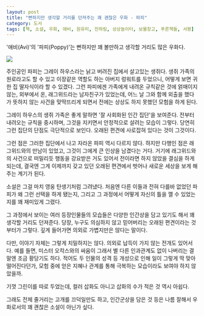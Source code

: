 ```yaml
---
layout: post
title: "뻔하지만 생각할 거리를 던져주는 꽤 괜찮은 우화 - 파피"
category: 도서
tags: [책, 소설, 우화, 애비, 원유미, 전하림, 상상놀이터, 보물창고, 푸른책들, 서평]
---
```


'애비(Avi)'의
'파피(Poppy)'는
뻔하지만 꽤 볼만하고 생각할 거리도 많은 우화다.

![](https://lh3.googleusercontent.com/aNgUjbS4REZgj-vFv83tIO7nH_8fGB-Ig5LRbeLeK0OxU8KdsSVdhakVBD9LS1TYAu9-ufnbx3jQUQ=s480)

주인공인 파피는 그레이 하우스라는 낡고 버려진 집에서 살고있는 생쥐다.
생쥐 가족의 원로라고도 할 수 있고 이장같은 역할도 하는 아버지 렁워트를 두었으니,
어떻게 보면 귀한 집 딸자식이라 할 수 있겠다.
그런 파피에겐 가족에게 내려온 규칙같은 것에 얽매이지 않는, 외부에서 온,
래그위드라는 남자친구가 있었는데,
어느 날 그와 함께 외출을 했다가 뜻하지 않는 사건을 맞딱뜨리게 되면서
전에는 상상도 하지 못했던 모험을 하게 된다.

그레이 하우스의 생쥐 가족은 좋게 말하면 '잘 사회화된 인간 집단'을 보여준다.
전부터 내려오는 규칙을 중시하며,
그것을 지키면서 안정적으로 살려는 모습이 그렇다.
당연히 그런 집단의 단점도 극단적으로 보인다.
오래된 편견에 사로잡혀 있다는 것이 그것이다.

그런 점은 그러한 집단에서 나고 자라온 파피 역시 다르지 않다.
하지만 다행인 점은 래그위드와의 만남이 있었고,
그것이 그에게 큰 인상을 남겼다는 거다.
거기에 래그위드와의 사건으로 떠밀리듯 행동을 강요받은 거도 있어서
전이라면 하지 않았을 결심을 하게 되는데,
결국엔 그게 이제까지 갖고 있던 오래된 편견에서 벗어나
새로운 세상을 보게 해주는 계기가 된다.

소설은 그걸 마치 영웅 탄생기처럼 그려냈다.
처음엔 다른 이들과 전혀 다를바 없었던 파피가
왜 그런 선택을 하게 됐는지,
그리고 그 과정에서 어떻게 자신의 틀을 깰 수 있었는지를 꽤 재미있게 그렸다.

그 과정에서 보이는 여러 등장인물들의 모습들은
다양한 인간상을 담고 있기도 해서
꽤 생각할 거리도 던져준다.
당장, 누구도 의심하지 않고 믿어버리는 오래된 편견이라는 것 부터가 그렇다.
깊게 들어가면 의외로 가볍지만은 않다는 말이다.

다만, 이야기 자체는 그렇게 치밀하지는 않다.
의외로 납득이 가지 않는 전개도 있어서다.
예를 들면, 미스터 오칵스와의 싸움이 그래서
별 다른 인과관계도 없이 나버리는 결말엔 조금 황당기도 하다.
적어도 두 인물의 성격 등 개성으로 인해 일이 그렇게 딱 맞아 떨어진다던가,
모험 중에 얻은 지혜나 관계를 통해 극복하는 모습이라도 보여야 하지 않았을까.

기껏 그린이를 따로 두었는데,
컬러 삽화도 아니고
삽화의 수가 적은 것 역시 아쉽다.

그래도 전체 줄거리는 고개를 끄덕일만도 하고,
인간군상을 담은 것 등은 나름 잘해서
우화로서의 꽤 괜찮은 소설이 아닌가 싶다.
